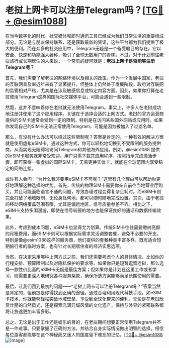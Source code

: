# 老挝上网卡可以注册Telegram吗？[[TG💪+ @esim1088](https://t.me/s/esim1088)]

在当今数字化的时代，社交媒体和即时通讯工具已经成为我们日常生活的重要组成部分。无论是与朋友保持联系，还是获取最新的资讯，这些平台都为我们提供了极大的便利。而在众多的社交应用中，Telegram无疑是一个备受瞩目的存在。它以安全、快速和功能强大著称，吸引了全球无数用户的青睐。不过，对于计划前往老挝旅行或长期居住的人来说，一个常见的疑问就是：**老挝上网卡是否能够注册Telegram呢？**

首先，我们需要了解老挝的网络环境以及相关的政策。作为一个发展中国家，老挝的互联网普及率近年来有了显著提升，但整体上仍然处于发展阶段。政府对互联网的监管相对严格，尤其是在涉及敏感信息或特定内容方面。因此，如果你打算在老挝使用Telegram这样的国际社交媒体平台，可能会遇到一些限制。

然而，这并不意味着你在老挝就无法使用Telegram。事实上，许多人在老挝成功地注册并使用了这个应用程序。关键在于选择合适的上网方式。老挝的官方运营商提供的SIM卡通常会受到一定的限制，特别是在访问某些国外网站或应用时。如果你发现自己的SIM卡无法正常使用Telegram，可能是因为被加入了过滤名单。

那么，有没有什么办法可以绕过这些限制呢？答案是肯定的。一种有效的解决方案就是使用虚拟eSIM卡。通过这种方式，你可以轻松地切换到不受限制的服务提供商，从而实现无阻碍地访问Telegram和其他海外应用。例如，@esim1088 提供的eSIM卡服务就非常受欢迎。用户只需下载其应用程序，按照指示完成激活步骤，即可获得一张虚拟的国际SIM卡，无需更换实体卡，就能在全球范围内享受稳定的网络连接。

或许有人会问：“为什么我非要用eSIM卡不可呢？”这里有几个理由可以帮助你更好地理解这种选择的优势。首先，传统的物理SIM卡需要你亲自前往当地营业厅购买，并且可能面临语言不通的问题，导致办理过程变得复杂且耗时。而eSIM卡则完全打破了地域限制，无论身处何地，都可以随时随地完成设置。其次，由于老挝的移动网络覆盖范围有限，尤其是偏远地区，信号质量参差不齐。相比之下，eSIM卡支持多国漫游，即使在信号较弱的地方也能保证良好的通话和数据传输效果。

此外，考虑到成本问题，eSIM卡也显得尤为划算。传统SIM卡往往需要缴纳高额的月租费用，而eSIM卡则可以根据实际需求灵活调整套餐，避免不必要的开支。特别是像@esim1088这样的服务商，他们提供的套餐种类丰富多样，既有适合短期旅行者的临时方案，也有针对长期居住者的经济实惠选项。

当然，在决定采用哪种上网方式之前，我们还需要考虑个人的具体情况。比如你的行程安排、预算限制以及对隐私保护的要求等。如果你只是短暂逗留老挝，那么选择一款性价比高的eSIM卡无疑是最佳方案；但如果你是计划在这里工作或者学习，则需要更深入地研究各种服务条款，确保所选方案能够满足长期使用的需要。

最后，让我们回到最初的问题——“老挝上网卡可以注册Telegram吗？”答案当然是肯定的，但前提是你得找到正确的途径。通过合理利用现代科技手段，如eSIM卡技术，你就能够轻松突破地域壁垒，享受到全球化带来的便利。无论是在老挝欣赏壮丽的自然风光，还是探索充满异域风情的文化遗产，保持与外界的紧密联系都将让旅途更加丰富多彩。

总之，无论是出于工作还是娱乐的目的，在老挝期间想要正常使用Telegram并不是一件难事。只要掌握了正确的方法，并结合自身实际情况做出明智的选择，相信每位游客都能够在这个神秘而又迷人的国度留下难忘的记忆。[[TG💪+ @esim1088](https://t.me/s/esim1088) ![Image](https://i.postimg.cc/4NQfJmqS/Snipaste-2025-05-13-00-14-12.png)]